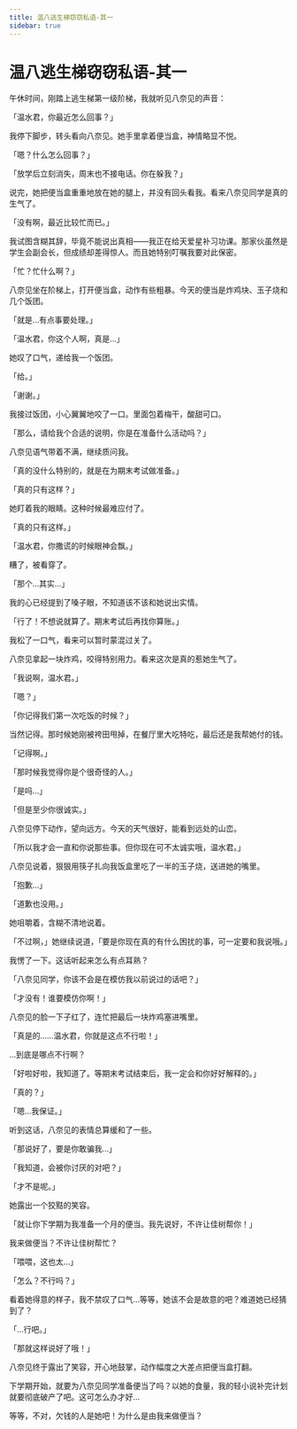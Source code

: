 ```yaml
---
title: 温八逃生梯窃窃私语-其一
sidebar: true
---
```


# 温八逃生梯窃窃私语-其一

<ClientOnly>
<title-pv/>
</ClientOnly>

午休时间，刚踏上逃生梯第一级阶梯，我就听见八奈见的声音：

「温水君，你最近怎么回事？」

我停下脚步，转头看向八奈见。她手里拿着便当盒，神情略显不悦。

「嗯？什么怎么回事？」

「放学后立刻消失，周末也不接电话。你在躲我？」

说完，她把便当盒重重地放在她的腿上，并没有回头看我。看来八奈见同学是真的生气了。

「没有啊，最近比较忙而已。」

我试图含糊其辞，毕竟不能说出真相——我正在给天爱星补习功课。那家伙虽然是学生会副会长，但成绩却差得惊人。而且她特别叮嘱我要对此保密。

「忙？忙什么啊？」

八奈见坐在阶梯上，打开便当盒，动作有些粗暴。今天的便当是炸鸡块、玉子烧和几个饭团。

「就是...有点事要处理。」

「温水君，你这个人啊，真是...」

她叹了口气，递给我一个饭团。

「给。」

「谢谢。」

我接过饭团，小心翼翼地咬了一口。里面包着梅干，酸甜可口。

「那么，请给我个合适的说明，你是在准备什么活动吗？」

八奈见语气带着不满，继续质问我。

「真的没什么特别的，就是在为期末考试做准备。」

「真的只有这样？」

她盯着我的眼睛。这种时候最难应付了。

「真的只有这样。」

「温水君，你撒谎的时候眼神会飘。」

糟了，被看穿了。

「那个...其实...」

我的心已经提到了嗓子眼，不知道该不该和她说出实情。

「行了！不想说就算了。期末考试后再找你算账。」

我松了一口气，看来可以暂时蒙混过关了。

八奈见拿起一块炸鸡，咬得特别用力。看来这次是真的惹她生气了。

「我说啊，温水君。」

「嗯？」

「你记得我们第一次吃饭的时候？」

当然记得。那时候她刚被袴田甩掉，在餐厅里大吃特吃，最后还是我帮她付的钱。

「记得啊。」

「那时候我觉得你是个很奇怪的人。」

「是吗...」

「但是至少你很诚实。」

八奈见停下动作，望向远方。今天的天气很好，能看到远处的山峦。

「所以我才会一直和你说那些事。但你现在可不太诚实哦，温水君。」

八奈见说着，狠狠用筷子扎向我饭盒里吃了一半的玉子烧，送进她的嘴里。

「抱歉...」

「道歉也没用。」

她咀嚼着，含糊不清地说着。

「不过啊，」她继续说道，「要是你现在真的有什么困扰的事，可一定要和我说哦。」

我愣了一下。这话听起来怎么有点耳熟？

「八奈见同学，你该不会是在模仿我以前说过的话吧？」

「才没有！谁要模仿你啊！」

八奈见的脸一下子红了，连忙把最后一块炸鸡塞进嘴里。

「真是的……温水君，你就是这点不行啦！」

...到底是哪点不行啊？

「好啦好啦，我知道了。等期末考试结束后，我一定会和你好好解释的。」

「真的？」

「嗯...我保证。」

听到这话，八奈见的表情总算缓和了一些。

「那说好了，要是你敢骗我...」

「我知道，会被你讨厌的对吧？」

「才不是呢。」

她露出一个狡黠的笑容。

「就让你下学期为我准备一个月的便当。我先说好，不许让佳树帮你！」

我来做便当？不许让佳树帮忙？

「喂喂，这也太...」

「怎么？不行吗？」

看着她得意的样子，我不禁叹了口气...等等，她该不会是故意的吧？难道她已经猜到了？

「...行吧。」

「那就这样说好了哦！」

八奈见终于露出了笑容，开心地鼓掌，动作幅度之大差点把便当盒打翻。

下学期开始，就要为八奈见同学准备便当了吗？以她的食量，我的轻小说补完计划就要彻底破产了吧。这可怎么办才好...

等等，不对，欠钱的人是她吧！为什么是由我来做便当？

<ClientOnly>
  <leave/>
</ClientOnly/>